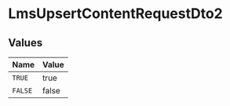 # LmsUpsertContentRequestDto2


## Values

| Name    | Value   |
| ------- | ------- |
| `TRUE`  | true    |
| `FALSE` | false   |